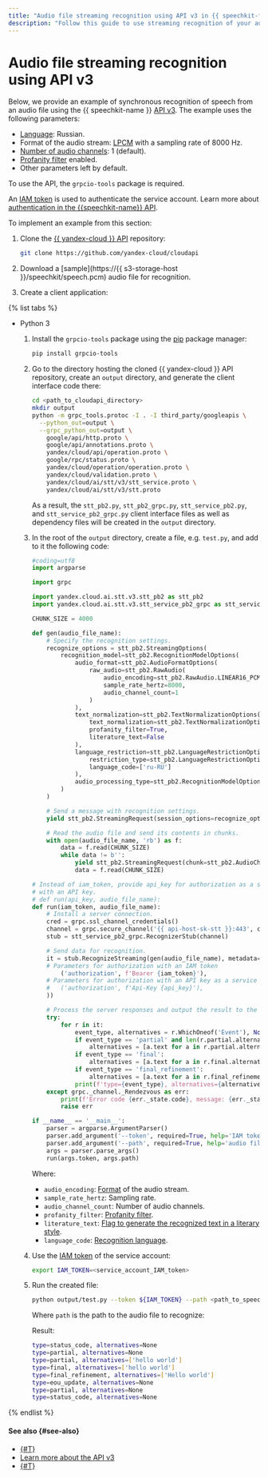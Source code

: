 ```yaml
---
title: "Audio file streaming recognition using API v3 in {{ speechkit-full-name }}"
description: "Follow this guide to use streaming recognition of your audio files in API v3."
---
```


# Audio file streaming recognition using API v3

Below, we provide an example of synchronous recognition of speech from an audio file using the {{ speechkit-name }} [API v3](../../stt-v3/api-ref/grpc/index.md). The example uses the following parameters:

* [Language](../models.md#languages): Russian.
* Format of the audio stream: [LPCM](../../formats.md#LPCM) with a sampling rate of 8000 Hz.
* [Number of audio channels](../../stt-v3/api-ref/grpc/stt_service#RawAudio): 1 (default).
* [Profanity filter](../../stt-v3/api-ref/grpc/stt_service#TextNormalizationOptions) enabled.
* Other parameters left by default.

To use the API, the `grpcio-tools` package is required.

An [IAM token](../../../iam/concepts/authorization/iam-token.md) is used to authenticate the service account. Learn more about [authentication in the {{speechkit-name}} API](../../concepts/auth.md).

To implement an example from this section:

1. Clone the [{{ yandex-cloud }} API](https://github.com/yandex-cloud/cloudapi) repository:

   ```bash
   git clone https://github.com/yandex-cloud/cloudapi
   ```

1. Download a [sample](https://{{ s3-storage-host }}/speechkit/speech.pcm) audio file for recognition.

1. Create a client application:

{% list tabs %}

- Python 3

   1. Install the `grpcio-tools` package using the [pip](https://pip.pypa.io/en/stable/) package manager:

      ```bash
      pip install grpcio-tools
      ```

   1. Go to the directory hosting the cloned {{ yandex-cloud }} API repository, create an `output` directory, and generate the client interface code there:

      ```bash
      cd <path_to_cloudapi_directory>
      mkdir output
      python -m grpc_tools.protoc -I . -I third_party/googleapis \
        --python_out=output \
        --grpc_python_out=output \
          google/api/http.proto \
          google/api/annotations.proto \
          yandex/cloud/api/operation.proto \
          google/rpc/status.proto \
          yandex/cloud/operation/operation.proto \
          yandex/cloud/validation.proto \
          yandex/cloud/ai/stt/v3/stt_service.proto \
          yandex/cloud/ai/stt/v3/stt.proto
      ```

      As a result, the `stt_pb2.py`, `stt_pb2_grpc.py`, `stt_service_pb2.py`, and `stt_service_pb2_grpc.py` client interface files as well as dependency files will be created in the `output` directory.

   1. In the root of the `output` directory, create a file, e.g. `test.py`, and add to it the following code:

      ```python
      #coding=utf8
      import argparse

      import grpc

      import yandex.cloud.ai.stt.v3.stt_pb2 as stt_pb2
      import yandex.cloud.ai.stt.v3.stt_service_pb2_grpc as stt_service_pb2_grpc

      CHUNK_SIZE = 4000

      def gen(audio_file_name):
          # Specify the recognition settings.
          recognize_options = stt_pb2.StreamingOptions(
              recognition_model=stt_pb2.RecognitionModelOptions(
                  audio_format=stt_pb2.AudioFormatOptions(
                      raw_audio=stt_pb2.RawAudio(
                          audio_encoding=stt_pb2.RawAudio.LINEAR16_PCM,
                          sample_rate_hertz=8000,
                          audio_channel_count=1
                      )
                  ),
                  text_normalization=stt_pb2.TextNormalizationOptions(
                      text_normalization=stt_pb2.TextNormalizationOptions.TEXT_NORMALIZATION_ENABLED,
                      profanity_filter=True,
                      literature_text=False
                  ),
                  language_restriction=stt_pb2.LanguageRestrictionOptions(
                      restriction_type=stt_pb2.LanguageRestrictionOptions.WHITELIST,
                      language_code=['ru-RU']
                  ),
                  audio_processing_type=stt_pb2.RecognitionModelOptions.REAL_TIME
              )
          )

          # Send a message with recognition settings.
          yield stt_pb2.StreamingRequest(session_options=recognize_options)

          # Read the audio file and send its contents in chunks.
          with open(audio_file_name, 'rb') as f:
              data = f.read(CHUNK_SIZE)
              while data != b'':
                  yield stt_pb2.StreamingRequest(chunk=stt_pb2.AudioChunk(data=data))
                  data = f.read(CHUNK_SIZE)

      # Instead of iam_token, provide api_key for authorization as a service account
      # with an API key.
      # def run(api_key, audio_file_name):
      def run(iam_token, audio_file_name):
          # Install a server connection.
          cred = grpc.ssl_channel_credentials()
          channel = grpc.secure_channel('{{ api-host-sk-stt }}:443', cred)
          stub = stt_service_pb2_grpc.RecognizerStub(channel)

          # Send data for recognition.
          it = stub.RecognizeStreaming(gen(audio_file_name), metadata=(
          # Parameters for authorization with an IAM token
              ('authorization', f'Bearer {iam_token}'),
          # Parameters for authorization with an API key as a service account
          #   ('authorization', f'Api-Key {api_key}'),
          ))

          # Process the server responses and output the result to the console.
          try:
              for r in it:
                  event_type, alternatives = r.WhichOneof('Event'), None
                  if event_type == 'partial' and len(r.partial.alternatives) > 0:
                      alternatives = [a.text for a in r.partial.alternatives]
                  if event_type == 'final':
                      alternatives = [a.text for a in r.final.alternatives]
                  if event_type == 'final_refinement':
                      alternatives = [a.text for a in r.final_refinement.normalized_text.alternatives]
                  print(f'type={event_type}, alternatives={alternatives}')
          except grpc._channel._Rendezvous as err:
              print(f'Error code {err._state.code}, message: {err._state.details}')
              raise err

      if __name__ == '__main__':
          parser = argparse.ArgumentParser()
          parser.add_argument('--token', required=True, help='IAM token or API key')
          parser.add_argument('--path', required=True, help='audio file path')
          args = parser.parse_args()
          run(args.token, args.path)
      ```

      Where:

      * `audio_encoding`: [Format](../../formats.md) of the audio stream.
      * `sample_rate_hertz`: Sampling rate.
      * `audio_channel_count`: Number of audio channels.
      * `profanity_filter`: [Profanity filter](../../stt-v3/api-ref/grpc/stt_service#TextNormalizationOptions).
      * `literature_text`: [Flag to generate the recognized text in a literary style](../../stt-v3/api-ref/grpc/stt_service#TextNormalizationOptions).
      * `language_code`: [Recognition language](../index.md#langs).

   1. Use the [IAM token](../../../iam/concepts/authorization/iam-token.md) of the service account:

      ```bash
      export IAM_TOKEN=<service_account_IAM_token>
      ```

   1. Run the created file:

      ```bash
      python output/test.py --token ${IAM_TOKEN} --path <path_to_speech.pcm>
      ```

      Where `path` is the path to the audio file to recognize:

      Result:

      ```bash
      type=status_code, alternatives=None
      type=partial, alternatives=None
      type=partial, alternatives=['hello world']
      type=final, alternatives=['hello world']
      type=final_refinement, alternatives=['Hello world']
      type=eou_update, alternatives=None
      type=partial, alternatives=None
      type=status_code, alternatives=None
      ```

{% endlist %}

#### See also {#see-also}

* [{#T}](microphone-streaming.md)
* [Learn more about the API v3](../../stt-v3/api-ref/grpc/index.md)
* [{#T}](../../concepts/auth.md)
